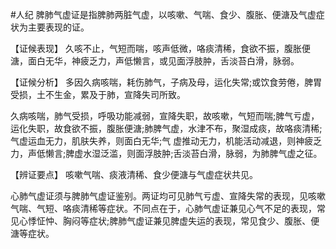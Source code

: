 #人纪
脾肺气虚证是指脾肺两脏气虚，以咳嗽、气喘、食少、腹胀、便溏及气虚症状为主要表现的证。

  【证候表现】
久咳不止，气短而喘，咳声低微，咯痰清稀，食欲不振，腹胀便溏，面白无华，神疲乏力，声低懒言，或见面浮肢肿，舌淡苔白滑，脉弱。

  【证候分析】
多因久病咳喘，耗伤肺气，子病及母，运化失常;或饮食劳倦，脾胃受损，土不生金，累及于肺，宣降失司所致。

久病咳喘，肺气受损，呼吸功能减弱，宣降失职，故咳嗽，气短而喘;脾气亏虚，运化失职，故食欲不振，腹胀便溏;肺脾气虚，水津不布，聚湿成痰，故咯痰清稀;气虚运血无力，肌肤失养，则面白无华;气
虚推动无力，机能活动减退，则神疲乏力，声低懒言;脾虚水湿泛滥，则面浮肢肿;舌淡苔白滑，脉弱，为肺脾气虚之征。

  【辨证要点】
  咳嗽气喘、痰液清稀、食少便溏与气虚症状共见。

心肺气虚证须与脾肺气虚证鉴别。两证均可见肺气亏虚、宣降失常的表现，见咳嗽气喘、气短、咯痰清稀等症状。不同点在于，心肺气虚证兼见心气不足的表现，常见心悸怔忡、胸闷等症状;脾肺气虚证兼见脾虚失运的表现，常见食少、腹胀、便溏等症状。